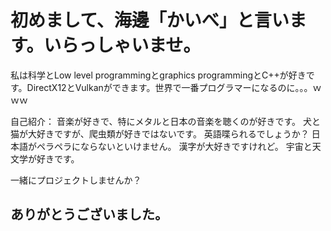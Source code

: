 # 初めまして、海邊「かいべ」と言います。いらっしゃいませ。

私は科学とLow level programmingとgraphics programmingとC++が好きです。DirectX12とVulkanができます。世界で一番プログラマーになるのに。。。ｗｗｗ

自己紹介：
音楽が好きで、特にメタルと日本の音楽を聴くのが好きです。
犬と猫が大好きですが、爬虫類が好きではないです。
英語喋られるでしょうか？
日本語がペラペラにならないといけません。
漢字が大好きですけれど。
宇宙と天文学が好きです。

一緒にプロジェクトしませんか？

## ありがとうございました。
<!--
**razerx100/razerx100** is a ✨ _special_ ✨ repository because its `README.md` (this file) appears on your GitHub profile.

Here are some ideas to get you started:

- 🔭 I’m currently working on ...
- 🌱 I’m currently learning ...
- 👯 I’m looking to collaborate on ...
- 🤔 I’m looking for help with ...
- 💬 Ask me about ...
- 📫 How to reach me: ...
- 😄 Pronouns: ...
- ⚡ Fun fact: ...
-->
